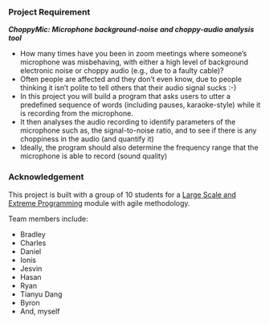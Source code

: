 ### Project Requirement

***ChoppyMic: Microphone background-noise and choppy-audio analysis tool***

- How many times have you been in zoom meetings where someone’s microphone was misbehaving, with either a high level of background electronic noise or choppy audio (e.g., due to a faulty cable)?
- Often people are affected and they don’t even know, due to people thinking it isn’t polite to tell others that their audio signal sucks :-)
- In this project you will build a program that asks users to utter a predefined sequence of words (including pauses, karaoke-style) while it is recording from the microphone.
- It then analyses the audio recording to identify parameters of the microphone such as, the signal-to-noise ratio, and to see if there is any choppiness in the audio (and quantify it)
- Ideally, the program should also determine the frequency range that the microphone is able to record (sound quality)


### Acknowledgement
This project is built with a group of 10 students for a [Large Scale and Extreme Programming](https://www1.essex.ac.uk/modules/Default.aspx?coursecode=CE320&level=6&period=AU&campus=CO&year=20) module with agile methodology. 

Team members include:
- Bradley
- Charles
- Daniel
- Ionis
- Jesvin
- Hasan
- Ryan
- Tianyu Dang	
- Byron	
- And, myself
